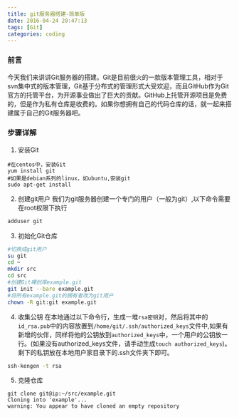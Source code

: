 ```yaml
---
title: git服务器搭建-简单版
date: 2016-04-24 20:47:13
tags: [Git]
categories: coding
---
```


### 前言
今天我们来讲讲Git服务器的搭建。Git是目前很火的一款版本管理工具，相对于svn集中式的版本管理，Git基于分布式的管理形式大受欢迎，而且GitHub作为Git官方的托管平台，为开源事业做出了巨大的贡献。GitHub上托管开源项目是免费的，但是作为私有仓库是收费的。如果你想拥有自己的代码仓库的话，就一起来搭建属于自己的Git服务器吧。

### 步骤详解
1. 安装Git
```
#在centos中，安装Git
yum install git
#如果是debian系列的linux，如ubuntu,安装git
sudo apt-get install
```

2. 创建git用户
我们为git服务器创建一个专门的用户（一般为git）,以下命令需要在root权限下执行
```bash
adduser git
```

3. 初始化Git仓库
```bash
#切换成git用户
su git
cd ~
mkdir src
cd src
#创建Git裸创库example.git
git init --bare example.git
#将所有example.git的拥有者改为git用户
chown -R git:git example.git
```

4. 收集公钥
在本地通过以下命令行，生成一堆`rsa密钥`对，然后将其中的`id_rsa.pub`中的内容放置到`/home/git/.ssh/authorized_keys`文件中,如果有新增的伙伴，同样将他的公钥放到`authorized_keys`中，一个用户的公钥放一行。(如果没有authorized_keys文件，请手动生成`touch authorized_keys`)。
剩下的私钥放在本地用户家目录下的.ssh文件夹下即可。
```bash
ssh-kengen -t rsa
```

5. 克隆仓库
```
git clone git@ip:~/src/example.git
Cloning into 'example'...
warning: You appear to have cloned an empty repository
```
